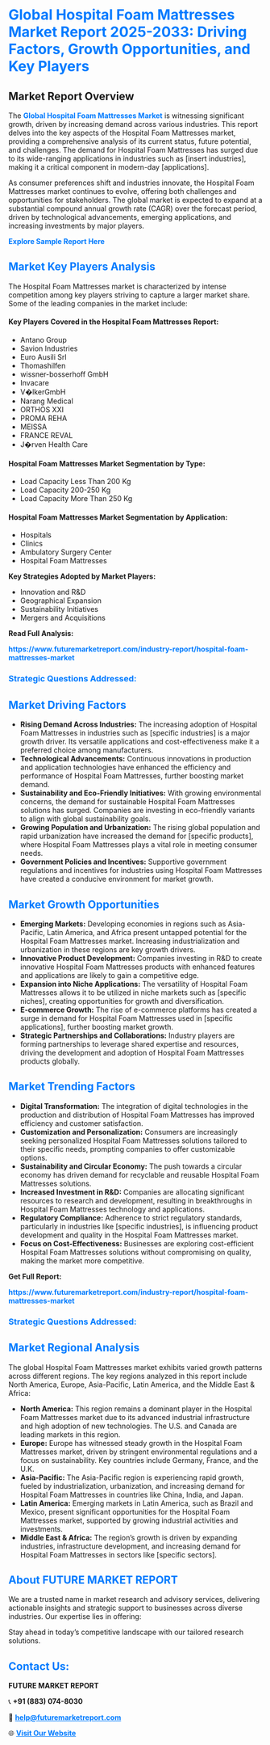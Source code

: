 <h1 style="color: #007BFF;">Global Hospital Foam Mattresses Market Report 2025-2033: Driving Factors, Growth Opportunities, and Key Players</h1>

<section id="overview">
<h2>Market Report Overview</h2>
<p>The <a href="https://www.futuremarketreport.com/industry-report/hospital-foam-mattresses-market" style="color: #007BFF; text-decoration: none;"><strong>Global Hospital Foam Mattresses Market</strong></a> is witnessing significant growth, driven by increasing demand across various industries. This report delves into the key aspects of the Hospital Foam Mattresses market, providing a comprehensive analysis of its current status, future potential, and challenges. The demand for Hospital Foam Mattresses has surged due to its wide-ranging applications in industries such as [insert industries], making it a critical component in modern-day [applications].</p>
<p>As consumer preferences shift and industries innovate, the Hospital Foam Mattresses market continues to evolve, offering both challenges and opportunities for stakeholders. The global market is expected to expand at a substantial compound annual growth rate (CAGR) over the forecast period, driven by technological advancements, emerging applications, and increasing investments by major players.</p>
</section>

<section id="overview">
<p><a href="https://www.futuremarketreport.com/request-sample/reportId=126837" style="color: #007BFF; text-decoration: none;"><strong>Explore Sample Report Here</strong></a></p>
</section>

<section id="key-players">
<h2 style="color: #007BFF;">Market Key Players Analysis</h2>
<p>The Hospital Foam Mattresses market is characterized by intense competition among key players striving to capture a larger market share. Some of the leading companies in the market include:</p>
<h4>Key Players Covered in the Hospital Foam Mattresses Report:</h4>
<ul><li>Antano Group</li><li>Savion Industries</li><li>Euro Ausili Srl</li><li>Thomashilfen</li><li>wissner-bosserhoff GmbH</li><li>Invacare</li><li>V�lkerGmbH</li><li>Narang Medical</li><li>ORTHOS XXI</li><li>PROMA REHA</li><li>MEISSA</li><li>FRANCE REVAL</li><li>J�rven Health Care</li></ul>
<h4>Hospital Foam Mattresses Market Segmentation by Type:</h4>
<ul><li>Load Capacity Less Than 200 Kg</li><li>Load Capacity 200-250 Kg</li><li>Load Capacity More Than 250 Kg</li></ul>

<h4>Hospital Foam Mattresses Market Segmentation by Application:</h4>
<ul><li>Hospitals</li><li>Clinics</li><li>Ambulatory Surgery Center</li><li>Hospital Foam Mattresses</li></ul>
<p><strong>Key Strategies Adopted by Market Players:</strong></p>
<ul>
<li>Innovation and R&D</li>
<li>Geographical Expansion</li>
<li>Sustainability Initiatives</li>
<li>Mergers and Acquisitions</li>
</ul>
</section>

<section>
<p><strong>Read Full Analysis: </strong></p><a href="https://www.futuremarketreport.com/industry-report/hospital-foam-mattresses-market" style="color: #007BFF; text-decoration: none;"><strong>https://www.futuremarketreport.com/industry-report/hospital-foam-mattresses-market</strong></a>
<h3 style="color: #007BFF;">Strategic Questions Addressed:</h3>
</section>

<section id="driving-factors">
<h2 style="color: #007BFF;">Market Driving Factors</h2>
<ul>
<li><strong>Rising Demand Across Industries:</strong> The increasing adoption of Hospital Foam Mattresses in industries such as [specific industries] is a major growth driver. Its versatile applications and cost-effectiveness make it a preferred choice among manufacturers.</li>
<li><strong>Technological Advancements:</strong> Continuous innovations in production and application technologies have enhanced the efficiency and performance of Hospital Foam Mattresses, further boosting market demand.</li>
<li><strong>Sustainability and Eco-Friendly Initiatives:</strong> With growing environmental concerns, the demand for sustainable Hospital Foam Mattresses solutions has surged. Companies are investing in eco-friendly variants to align with global sustainability goals.</li>
<li><strong>Growing Population and Urbanization:</strong> The rising global population and rapid urbanization have increased the demand for [specific products], where Hospital Foam Mattresses plays a vital role in meeting consumer needs.</li>
<li><strong>Government Policies and Incentives:</strong> Supportive government regulations and incentives for industries using Hospital Foam Mattresses have created a conducive environment for market growth.</li>
</ul>
</section>

<section id="growth-opportunities">
<h2 style="color: #007BFF;">Market Growth Opportunities</h2>
<ul>
<li><strong>Emerging Markets:</strong> Developing economies in regions such as Asia-Pacific, Latin America, and Africa present untapped potential for the Hospital Foam Mattresses market. Increasing industrialization and urbanization in these regions are key growth drivers.</li>
<li><strong>Innovative Product Development:</strong> Companies investing in R&D to create innovative Hospital Foam Mattresses products with enhanced features and applications are likely to gain a competitive edge.</li>
<li><strong>Expansion into Niche Applications:</strong> The versatility of Hospital Foam Mattresses allows it to be utilized in niche markets such as [specific niches], creating opportunities for growth and diversification.</li>
<li><strong>E-commerce Growth:</strong> The rise of e-commerce platforms has created a surge in demand for Hospital Foam Mattresses used in [specific applications], further boosting market growth.</li>
<li><strong>Strategic Partnerships and Collaborations:</strong> Industry players are forming partnerships to leverage shared expertise and resources, driving the development and adoption of Hospital Foam Mattresses products globally.</li>
</ul>
</section>

<section id="trending-factors">
<h2 style="color: #007BFF;">Market Trending Factors</h2>
<ul>
<li><strong>Digital Transformation:</strong> The integration of digital technologies in the production and distribution of Hospital Foam Mattresses has improved efficiency and customer satisfaction.</li>
<li><strong>Customization and Personalization:</strong> Consumers are increasingly seeking personalized Hospital Foam Mattresses solutions tailored to their specific needs, prompting companies to offer customizable options.</li>
<li><strong>Sustainability and Circular Economy:</strong> The push towards a circular economy has driven demand for recyclable and reusable Hospital Foam Mattresses solutions.</li>
<li><strong>Increased Investment in R&D:</strong> Companies are allocating significant resources to research and development, resulting in breakthroughs in Hospital Foam Mattresses technology and applications.</li>
<li><strong>Regulatory Compliance:</strong> Adherence to strict regulatory standards, particularly in industries like [specific industries], is influencing product development and quality in the Hospital Foam Mattresses market.</li>
<li><strong>Focus on Cost-Effectiveness:</strong> Businesses are exploring cost-efficient Hospital Foam Mattresses solutions without compromising on quality, making the market more competitive.</li>
</ul>
</section>

<section>
<p><strong>Get Full Report: </strong></p><a href="https://www.futuremarketreport.com/industry-report/hospital-foam-mattresses-market" style="color: #007BFF; text-decoration: none;"><strong>https://www.futuremarketreport.com/industry-report/hospital-foam-mattresses-market</strong></a>
<h3 style="color: #007BFF;">Strategic Questions Addressed:</h3>
</section>


<section id="regional-analysis">
<h2 style="color: #007BFF;">Market Regional Analysis</h2>
<p>The global Hospital Foam Mattresses market exhibits varied growth patterns across different regions. The key regions analyzed in this report include North America, Europe, Asia-Pacific, Latin America, and the Middle East & Africa:</p>
<ul>
<li><strong>North America:</strong> This region remains a dominant player in the Hospital Foam Mattresses market due to its advanced industrial infrastructure and high adoption of new technologies. The U.S. and Canada are leading markets in this region.</li>
<li><strong>Europe:</strong> Europe has witnessed steady growth in the Hospital Foam Mattresses market, driven by stringent environmental regulations and a focus on sustainability. Key countries include Germany, France, and the U.K.</li>
<li><strong>Asia-Pacific:</strong> The Asia-Pacific region is experiencing rapid growth, fueled by industrialization, urbanization, and increasing demand for Hospital Foam Mattresses in countries like China, India, and Japan.</li>
<li><strong>Latin America:</strong> Emerging markets in Latin America, such as Brazil and Mexico, present significant opportunities for the Hospital Foam Mattresses market, supported by growing industrial activities and investments.</li>
<li><strong>Middle East & Africa:</strong> The region’s growth is driven by expanding industries, infrastructure development, and increasing demand for Hospital Foam Mattresses in sectors like [specific sectors].</li>
</ul>
</section>

<footer>
<h2 style="color: #007BFF;">About FUTURE MARKET REPORT</h2>
<p>We are a trusted name in market research and advisory services, delivering actionable insights and strategic support to businesses across diverse industries. Our expertise lies in offering:</p>

<p>Stay ahead in today’s competitive landscape with our tailored research solutions.</p>

<h2 style="color: #007BFF;">Contact Us:</h2>
<p><strong>FUTURE MARKET REPORT</strong></p>
<p>📞 <strong>+91 (883) 074-8030</strong></p>
<p>📧 <strong><a href="mailto:help@futuremarketreport.com" style="color: #007BFF;">help@futuremarketreport.com</a></strong></p>
<p>🌐 <strong><a href="https://www.futuremarketreport.com/" style="color: #007BFF;">Visit Our Website</a></strong></p>
</footer>